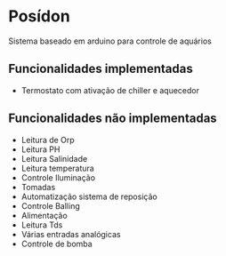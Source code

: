 Posídon
=======

Sistema baseado em arduino para controle de aquários

Funcionalidades implementadas
------

 - Termostato com ativação de chiller e aquecedor


Funcionalidades não implementadas
------

 - Leitura de Orp
 - Leitura PH
 - Leitura Salinidade
 - Leitura temperatura
 - Controle Iluminação
 - Tomadas
 - Automatização sistema de reposição
 - Controle Balling
 - Alimentação
 - Leitura Tds
 - Várias entradas analógicas
 - Controle de bomba
